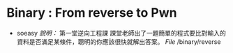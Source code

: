 # Binary : From reverse to Pwn

- soeasy
*說明：*
第一堂逆向工程課
課堂老師出了一題簡單的程式要比對輸入的資料是否滿足某條件，聰明的你應該很快就解出答案。
*File*
/binary/reverse
